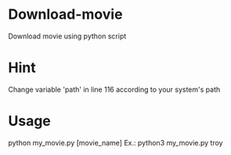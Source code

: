 # Download-movie
Download movie using python script
# Hint
Change variable 'path' in line 116 according to your system's path

# Usage
python my_movie.py [movie_name]
Ex.: python3 my_movie.py troy
